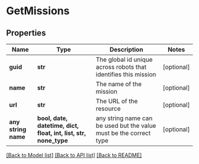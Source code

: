 # GetMissions


## Properties
Name | Type | Description | Notes
------------ | ------------- | ------------- | -------------
**guid** | **str** | The global id unique across robots that identifies this mission | [optional] 
**name** | **str** | The name of the mission | [optional] 
**url** | **str** | The URL of the resource | [optional] 
**any string name** | **bool, date, datetime, dict, float, int, list, str, none_type** | any string name can be used but the value must be the correct type | [optional]

[[Back to Model list]](../README.md#documentation-for-models) [[Back to API list]](../README.md#documentation-for-api-endpoints) [[Back to README]](../README.md)


